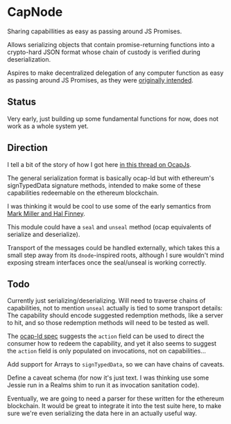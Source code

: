 # CapNode

Sharing capabillities as easy as passing around JS Promises.

Allows serializing objects that contain promise-returning functions into a crypto-hard JSON format whose chain of custody is verified during deserialization.

Aspires to make decentralized delegation of any computer function as easy as passing around JS Promises, as they were [originally intended](http://www.erights.org/talks/promises/).

## Status

Very early, just building up some fundamental functions for now, does not work as a whole system yet.

## Direction

I tell a bit of the story of how I got here [in this thread on OcapJs](https://ocapjs.org/t/hi-there-brief-introduction/64).

The general serialization format is basically ocap-ld but with ethereum's signTypedData signature methods, intended to make some of these capabilities redeemable on the ethereum blockchain.

I was thinking it would be cool to use some of the early semantics from [Mark Miller and Hal Finney](https://ocapjs.org/t/abstracting-crypto-into-builtin-ocap-abstractions/55).

This module could have a `seal` and `unseal` method (ocap equivalents of serialize and deserialize).

Transport of the messages could be handled externally, which takes this a small step away from its `dnode`-inspired roots, although I sure wouldn't mind exposing stream interfaces once the seal/unseal is working correctly.


## Todo

Currently just serializing/deserializing. Will need to traverse chains of capabilities, not to mention `unseal` actually is tied to some transport details: The capability should encode suggested redemption methods, like a server to hit, and so those redemption methods will need to be tested as well.

The [ocap-ld spec](https://w3c-ccg.github.io/ocap-ld/#actions) suggests the `action` field can be used to direct the consumer how to redeem the capability, and yet it also seems to suggest the `action` field is only populated on invocations, not on capabilities...

Add support for Arrays to `signTypedData`, so we can have chains of caveats.

Define a caveat schema (for now it's just text. I was thinking use some Jessie run in a Realms shim to run it as invocation sanitation code).

Eventually, we are going to need a parser for these written for the ethereum blockchain. It would be great to integrate it into the test suite here, to make sure we're even serializing the data here in an actually useful way.


